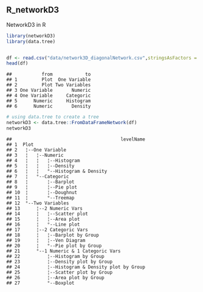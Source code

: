 R\_networkD3
------------

NetworkD3 in R

``` r
library(networkD3)
library(data.tree)


df <- read.csv("data/network3D_diagonalNetwork.csv",stringsAsFactors = FALSE)
head(df)
```

    ##           from            to
    ## 1         Plot  One Variable
    ## 2         Plot Two Variables
    ## 3 One Variable       Numeric
    ## 4 One Variable     Categoric
    ## 5      Numeric     Histogram
    ## 6      Numeric       Density

``` r
# using data.tree to create a tree
networkD3 <- data.tree::FromDataFrameNetwork(df)
networkD3
```

    ##                                        levelName
    ## 1  Plot                                         
    ## 2   ¦--One Variable                             
    ## 3   ¦   ¦--Numeric                              
    ## 4   ¦   ¦   ¦--Histogram                        
    ## 5   ¦   ¦   ¦--Density                          
    ## 6   ¦   ¦   °--Histogram & Density              
    ## 7   ¦   °--Categoric                            
    ## 8   ¦       ¦--Barplot                          
    ## 9   ¦       ¦--Pie plot                         
    ## 10  ¦       ¦--Doughnut                         
    ## 11  ¦       °--Treemap                          
    ## 12  °--Two Variables                            
    ## 13      ¦--2 Numeric Vars                       
    ## 14      ¦   ¦--Scatter plot                     
    ## 15      ¦   ¦--Area plot                        
    ## 16      ¦   °--Line plot                        
    ## 17      ¦--2 Categoric Vars                     
    ## 18      ¦   ¦--Barplot by Group                 
    ## 19      ¦   ¦--Ven Diagram                      
    ## 20      ¦   °--Pie plot by Group                
    ## 21      °--1 Numeric & 1 Categoric Vars         
    ## 22          ¦--Histogram by Group               
    ## 23          ¦--Density plot by Group            
    ## 24          ¦--Histogram & Density plot by Group
    ## 25          ¦--Scatter plot by Group            
    ## 26          ¦--Area plot by Group               
    ## 27          °--Boxplot
